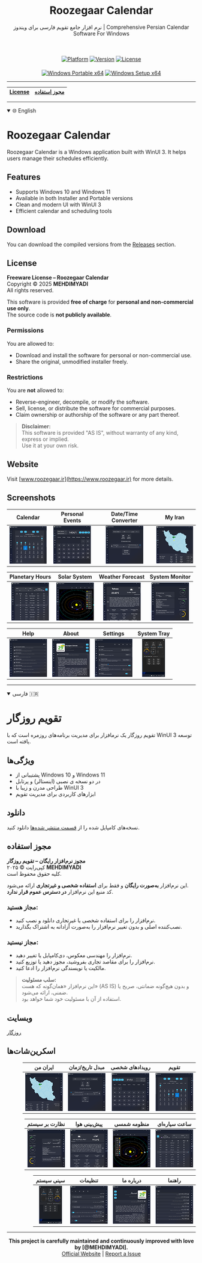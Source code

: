 <div align="center">
  <h1>Roozegaar Calendar</h1>
  <p>نرم افزار جامع تقویم فارسی برای ویندوز | Comprehensive Persian Calendar Software For Windows</p>
</div>
<br>
<div align="center" style="margin-top: 20px;">
  <a href="#" style="pointer-events: none;"><img src="https://img.shields.io/badge/Platform-Windows-blue?style=for-the-badge&logo=windows" alt="Platform"></a>
  <a href="#" style="pointer-events: none;"><img src="https://img.shields.io/badge/Version-1.3.5.2-green?style=for-the-badge" alt="Version"></a>
  <a href="#" style="pointer-events: none;"><img src="https://img.shields.io/badge/License-Proprietary-red?style=for-the-badge" alt="License"></a>
</div>
<div align="center" style="margin-top: 20px;">
  <a href="https://github.com/MEHDIMYADI/RoozegaarCalendar-Releases/releases" ><img src="https://img.shields.io/badge/Windows-%20Portable%20x64-blue?logo=windows&logoColor=white&labelColor=gray" alt="Windows Portable x64"></a>
  <a href="https://github.com/MEHDIMYADI/RoozegaarCalendar-Releases/releases" ><img src="https://img.shields.io/badge/Windows-%20Setup%20x64-blue?logo=windows&logoColor=white&labelColor=gray" alt="Windows Setup x64"></a>
</div>

---

<div align="center">
  
| [License](#License) | [مجوز استفاده](#مجوز-استفاده) |
|---------------------|------------------------------|

</div>

---

<details open>
  <summary>🌐 English</summary>

# Roozegaar Calendar

Roozegaar Calendar is a Windows application built with WinUI 3. It helps users manage their schedules efficiently.

## Features
- Supports Windows 10 and Windows 11
- Available in both Installer and Portable versions
- Clean and modern UI with WinUI 3
- Efficient calendar and scheduling tools

## Download
You can download the compiled versions from the [Releases](https://github.com/MEHDIMYADI/RoozegaarCalendar-Releases/releases) section.

## License

**Freeware License – Roozegaar Calendar**  
Copyright © 2025 **MEHDIMYADI**  
All rights reserved.

This software is provided **free of charge** for **personal and non-commercial use only**.  
The source code is **not publicly available**.

### Permissions
You are allowed to:
- Download and install the software for personal or non-commercial use.
- Share the original, unmodified installer freely.

### Restrictions
You are **not** allowed to:
- Reverse-engineer, decompile, or modify the software.
- Sell, license, or distribute the software for commercial purposes.
- Claim ownership or authorship of the software or any part thereof.

> **Disclaimer:**  
> This software is provided "AS IS", without warranty of any kind, express or implied.  
> Use it at your own risk.

## Website
Visit [www.roozegaar.ir](https://www.roozegaar.ir) for more details.

## Screenshots
<div dir="ltr">  <!-- Change to "rtl" for right-to-left layout -->

| Calendar | Personal Events | Date/Time Converter | My Iran |
|--------------|--------------|--------------|--------------|
| <div align="center">[![1](https://raw.githubusercontent.com/MEHDIMYADI/RoozegaarCalendar-Releases/refs/heads/main/image/Screenshot%201%20EN%20Thumbnail.png)](https://raw.githubusercontent.com/MEHDIMYADI/RoozegaarCalendar-Releases/refs/heads/main/image/Screenshot%201%20EN.png)</div> | <div align="center">[![2](https://raw.githubusercontent.com/MEHDIMYADI/RoozegaarCalendar-Releases/refs/heads/main/image/Screenshot%202%20EN%20Thumbnail.png)](https://raw.githubusercontent.com/MEHDIMYADI/RoozegaarCalendar-Releases/refs/heads/main/image/Screenshot%202%20EN.png)</div> | <div align="center">[![3](https://raw.githubusercontent.com/MEHDIMYADI/RoozegaarCalendar-Releases/refs/heads/main/image/Screenshot%203%20EN%20Thumbnail.png)](https://raw.githubusercontent.com/MEHDIMYADI/RoozegaarCalendar-Releases/refs/heads/main/image/Screenshot%203%20EN.png)</div> | <div align="center">[![4](https://raw.githubusercontent.com/MEHDIMYADI/RoozegaarCalendar-Releases/refs/heads/main/image/Screenshot%204%20EN%20Thumbnail.png)](https://raw.githubusercontent.com/MEHDIMYADI/RoozegaarCalendar-Releases/refs/heads/main/image/Screenshot%204%20EN.png)</div> |

| Planetary Hours | Solar System | Weather Forecast | System Monitor |
|--------------|--------------|--------------|--------------|
| <div align="center">[![5](https://raw.githubusercontent.com/MEHDIMYADI/RoozegaarCalendar-Releases/refs/heads/main/image/Screenshot%205%20EN%20Thumbnail.png)](https://raw.githubusercontent.com/MEHDIMYADI/RoozegaarCalendar-Releases/refs/heads/main/image/Screenshot%205%20EN.png)</div> | <div align="center">[![6](https://raw.githubusercontent.com/MEHDIMYADI/RoozegaarCalendar-Releases/refs/heads/main/image/Screenshot%206%20EN%20Thumbnail.png)](https://raw.githubusercontent.com/MEHDIMYADI/RoozegaarCalendar-Releases/refs/heads/main/image/Screenshot%206%20EN.png)</div> | <div align="center">[![7](https://raw.githubusercontent.com/MEHDIMYADI/RoozegaarCalendar-Releases/refs/heads/main/image/Screenshot%207%20EN%20Thumbnail.png)](https://raw.githubusercontent.com/MEHDIMYADI/RoozegaarCalendar-Releases/refs/heads/main/image/Screenshot%207%20EN.png)</div> | <div align="center">[![8](https://raw.githubusercontent.com/MEHDIMYADI/RoozegaarCalendar-Releases/refs/heads/main/image/Screenshot%208%20EN%20Thumbnail.png)](https://raw.githubusercontent.com/MEHDIMYADI/RoozegaarCalendar-Releases/refs/heads/main/image/Screenshot%208%20EN.png)</div> |

| Help | About | Settings | System Tray |
|--------------|---------------|---------------|---------------|
| <div align="center">[![9](https://raw.githubusercontent.com/MEHDIMYADI/RoozegaarCalendar-Releases/refs/heads/main/image/Screenshot%209%20EN%20Thumbnail.png)](https://raw.githubusercontent.com/MEHDIMYADI/RoozegaarCalendar-Releases/refs/heads/main/image/Screenshot%209%20EN.png)</div> | <div align="center">[![10](https://raw.githubusercontent.com/MEHDIMYADI/RoozegaarCalendar-Releases/refs/heads/main/image/Screenshot%2010%20EN%20Thumbnail.png)](https://raw.githubusercontent.com/MEHDIMYADI/RoozegaarCalendar-Releases/refs/heads/main/image/Screenshot%2010%20EN.png)</div> | <div align="center">[![11](https://raw.githubusercontent.com/MEHDIMYADI/RoozegaarCalendar-Releases/refs/heads/main/image/Screenshot%2011%20EN%20Thumbnail.png)](https://raw.githubusercontent.com/MEHDIMYADI/RoozegaarCalendar-Releases/refs/heads/main/image/Screenshot%2011%20EN.png)</div> | <div align="center">[![12](https://raw.githubusercontent.com/MEHDIMYADI/RoozegaarCalendar-Releases/refs/heads/main/image/Screenshot%2012%20EN%20Thumbnail.png)](https://raw.githubusercontent.com/MEHDIMYADI/RoozegaarCalendar-Releases/refs/heads/main/image/Screenshot%2012%20EN.png)</div> |

</div>
</details>

---

<details open>
  <summary>فارسی 🇮🇷</summary>

# تقویم روزگار

تقویم روزگار یک نرمافزار برای مدیریت برنامه‌های روزمره است که با WinUI 3 توسعه یافته است.

## ویژگی‌ها
- پشتیبانی از Windows 10 و Windows 11
- در دو نسخه ی نصبی (اینستالر) و پرتابل
- طراحی مدرن و زیبا با WinUI 3
- ابزارهای کاربردی برای مدیریت تقویم

## دانلود
نسخه‌های کامپایل شده را از [قسمت منتشر شده‌ها](https://github.com/MEHDIMYADI/RoozegaarCalendar-Releases/releases) دانلود کنید.

## مجوز استفاده

**مجوز نرم‌افزار رایگان – تقویم روزگار**  
کپی‌رایت © ۲۰۲۵ **MEHDIMYADI**  
کلیه حقوق محفوظ است.

این نرم‌افزار **به‌صورت رایگان** و فقط برای **استفاده شخصی و غیرتجاری** ارائه می‌شود.  
کد منبع این نرم‌افزار **در دسترس عموم قرار ندارد**.

### مجاز هستید:
- نرم‌افزار را برای استفاده شخصی یا غیرتجاری دانلود و نصب کنید.
- نصب‌کننده اصلی و بدون تغییر نرم‌افزار را به‌صورت آزادانه به اشتراک بگذارید.

### مجاز نیستید:
- نرم‌افزار را مهندسی معکوس، دی‌کامپایل یا تغییر دهید.
- نرم‌افزار را برای مقاصد تجاری بفروشید، مجوز دهید یا توزیع کنید.
- مالکیت یا نویسندگی نرم‌افزار را ادعا کنید.

> **سلب مسئولیت:**  
> این نرم‌افزار «همان‌گونه که هست» (AS IS) و بدون هیچ‌گونه ضمانتی، صریح یا ضمنی، ارائه می‌شود.  
> استفاده از آن با مسئولیت خود شما خواهد بود.

## وبسایت
[روزگار](https://www.roozegaar.ir)

## اسکرین‌شات‌ها
<div dir="rtl">

| تقویم | رویدادهای شخصی | مبدل تاریخ/زمان | ایران من |
|---------|---------|---------|---------|
| <div align="center">[![۱](https://raw.githubusercontent.com/MEHDIMYADI/RoozegaarCalendar-Releases/refs/heads/main/image/Screenshot%201%20FA%20Thumbnail.png)](https://raw.githubusercontent.com/MEHDIMYADI/RoozegaarCalendar-Releases/refs/heads/main/image/Screenshot%201%20FA.png)</div> | <div align="center">[![۲](https://raw.githubusercontent.com/MEHDIMYADI/RoozegaarCalendar-Releases/refs/heads/main/image/Screenshot%202%20FA%20Thumbnail.png)](https://raw.githubusercontent.com/MEHDIMYADI/RoozegaarCalendar-Releases/refs/heads/main/image/Screenshot%202%20FA.png)</div> | <div align="center">[![۳](https://raw.githubusercontent.com/MEHDIMYADI/RoozegaarCalendar-Releases/refs/heads/main/image/Screenshot%203%20FA%20Thumbnail.png)](https://raw.githubusercontent.com/MEHDIMYADI/RoozegaarCalendar-Releases/refs/heads/main/image/Screenshot%203%20FA.png)</div> | <div align="center">[![۴](https://raw.githubusercontent.com/MEHDIMYADI/RoozegaarCalendar-Releases/refs/heads/main/image/Screenshot%204%20FA%20Thumbnail.png)](https://raw.githubusercontent.com/MEHDIMYADI/RoozegaarCalendar-Releases/refs/heads/main/image/Screenshot%204%20FA.png)</div> |

| ساعت سیاره‌ای | منظومه‌ شمسی | پیش‌بینی هوا |نظارت بر سیستم |
|---------|---------|---------|---------|
| <div align="center">[![۵](https://raw.githubusercontent.com/MEHDIMYADI/RoozegaarCalendar-Releases/refs/heads/main/image/Screenshot%205%20FA%20Thumbnail.png)](https://raw.githubusercontent.com/MEHDIMYADI/RoozegaarCalendar-Releases/refs/heads/main/image/Screenshot%205%20FA.png)</div> | <div align="center">[![۶](https://raw.githubusercontent.com/MEHDIMYADI/RoozegaarCalendar-Releases/refs/heads/main/image/Screenshot%206%20FA%20Thumbnail.png)](https://raw.githubusercontent.com/MEHDIMYADI/RoozegaarCalendar-Releases/refs/heads/main/image/Screenshot%206%20FA.png)</div> | <div align="center">[![۷](https://raw.githubusercontent.com/MEHDIMYADI/RoozegaarCalendar-Releases/refs/heads/main/image/Screenshot%207%20FA%20Thumbnail.png)](https://raw.githubusercontent.com/MEHDIMYADI/RoozegaarCalendar-Releases/refs/heads/main/image/Screenshot%207%20FA.png)</div> | <div align="center">[![۸](https://raw.githubusercontent.com/MEHDIMYADI/RoozegaarCalendar-Releases/refs/heads/main/image/Screenshot%208%20FA%20Thumbnail.png)](https://raw.githubusercontent.com/MEHDIMYADI/RoozegaarCalendar-Releases/refs/heads/main/image/Screenshot%208%20FA.png)</div> |

| راهنما | درباره ما | تنظیمات | سینی سیستم |
|---------|----------|----------|----------|
| <div align="center">[![۹](https://raw.githubusercontent.com/MEHDIMYADI/RoozegaarCalendar-Releases/refs/heads/main/image/Screenshot%209%20FA%20Thumbnail.png)](https://raw.githubusercontent.com/MEHDIMYADI/RoozegaarCalendar-Releases/refs/heads/main/image/Screenshot%209%20FA.png)</div> | <div align="center">[![۱۰](https://raw.githubusercontent.com/MEHDIMYADI/RoozegaarCalendar-Releases/refs/heads/main/image/Screenshot%2010%20FA%20Thumbnail.png)](https://raw.githubusercontent.com/MEHDIMYADI/RoozegaarCalendar-Releases/refs/heads/main/image/Screenshot%2010%20FA.png)</div> | <div align="center">[![۱۱](https://raw.githubusercontent.com/MEHDIMYADI/RoozegaarCalendar-Releases/refs/heads/main/image/Screenshot%2011%20FA%20Thumbnail.png)](https://raw.githubusercontent.com/MEHDIMYADI/RoozegaarCalendar-Releases/refs/heads/main/image/Screenshot%2011%20FA.png)</div> | <div align="center">[![۱۲](https://raw.githubusercontent.com/MEHDIMYADI/RoozegaarCalendar-Releases/refs/heads/main/image/Screenshot%2012%20FA%20Thumbnail.png)](https://raw.githubusercontent.com/MEHDIMYADI/RoozegaarCalendar-Releases/refs/heads/main/image/Screenshot%2012%20FA.png)</div> |

</div>
</details>

---

<div align="center">
  <strong>This project is carefully maintained and continuously improved with love by [@MEHDIMYADI].</strong>
    <br>
  <a href="https://www.roozegaar.ir">Official Website</a> | 
  <a href="https://github.com/MEHDIMYADI/RoozegaarCalendar-Releases/issues">Report a Issue</a>
</div>
